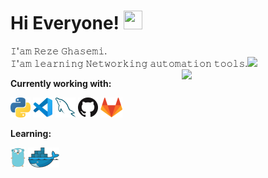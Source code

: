 
# Hi Everyone! <img src="https://raw.githubusercontent.com/MartinHeinz/MartinHeinz/master/wave.gif" width="30px" height="30px" />


<p>𝙸'𝚊𝚖 𝚁𝚎𝚣𝚎 𝙶𝚑𝚊𝚜𝚎𝚖𝚒.</br>𝙸'𝚊𝚖 𝚕𝚎𝚊𝚛𝚗𝚒𝚗𝚐 𝙽𝚎𝚝𝚠𝚘𝚛𝚔𝚒𝚗𝚐 𝚊𝚞𝚝𝚘𝚖𝚊𝚝𝚒𝚘𝚗 𝚝𝚘𝚘𝚕𝚜.<img src="https://media.giphy.com/media/WUlplcMpOCEmTGBtBW/giphy.gif" width="30"><img align="right" src="https://media.giphy.com/media/xUPGcEK2HNHtN62jEk/giphy.gif" width="230"></p>

**Currently working with:**

<a href="https://www.python.org/" title="Python"><img src="icons/python.png" /></a>
<a href="https://code.visualstudio.com/" title="Visual Studio Code"><img src="icons/vscode.png" /></a>
<a href="https://www.mysql.com/" title="MySQL"><img src="icons/mysql.png" /></a>
<a href="https://github.com/" title="GitHub"><img src="icons/github.png" /></a>
<a href="https://gitlab.com/" title="GitLab"><img src="icons/gitlab.png" /></a>


**Learning:**

<a href="https://golang.org/" title="Golang"><img src="icons/golang.png" /></a>
<a href="https://www.docker.com/" title="Docker"><img src="icons/docker.png" /></a>
<!-- <a href="https://www.ansible.com/" title="Ansible"><img src="icons/ansible.png" /></a> -->
<!-- <a href="https://www.terraform.io/" title="Terraform"><img src="icons/terraform.png" /></a> -->


